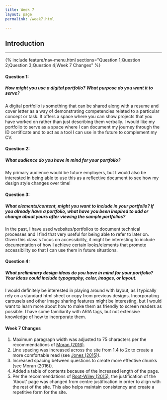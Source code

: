 ```yaml
---
title: Week 7
layout: page
permalink: /week7.html

---
```


## Introduction

---
{% include feature/nav-menu.html sections="Question 1;Question 2;Question 3;Question 4;Week 7 Changes" %}

#### Question 1:
##### How might you use a digital portfolio? What purpose do you want it to serve?

A digital portfolio is something that can be shared along with a resume and cover letter as a way of demonstrating
 competencies related to a particular concept or task. It offers a space where you can show projects that you have
 worked on rather than just describing them verbally. I would like my portfolio to serve as a space where I can document
 my journey through the ID certificate and to act as a tool I can use in the future to complement my CV.



#### Question 2:
##### What audience do you have in mind for your portfolio?
My primary audience would be future employers, but I would also be interested in being able to use this as a reflective
document to see how my design style changes over time!



#### Question 3:
##### What elements/content, might you want to include in your portfolio? If you already have a portfolio, what have you been inspired to add or change about yours after viewing the sample portfolios?
      
In the past, I have used websites/portfolios to document technical processes and I find that very useful for being able to
refer to later on. Given this class's focus on accessibility, it might be interesting to include documentation of how I
achieve certain looks/elements that promote accessibility so that I can use them in future situations.



#### Question 4:
##### What preliminary design ideas do you have in mind for your portfolio? Your ideas could include typography, color, images, or layout.
I would definitely be interested in playing around with layout, as I typically rely on a standard html sheet or copy from
previous designs. Incorporating carousels and other image sharing features might be interesting, but I would want to
learn more about how to make them as friendly to screen readers as possible. I have some familiarity with ARIA tags,
but not extensive knowledge of how to incorporate them.

#### Week 7 Changes

1. Maximum paragraph width was adjusted to 75 characters per the recommendations of <a href="https://www.nngroup.com/articles/chunking/">Moran (2016)</a>.
2. Line spacing was increased across the site from 1.4 to 2x to create a more comfortable read (see <a href="https://www.invisionapp.com/inside-design/typography-tips/">Jones (2015)</a>).
3. Increased spacing between questions to create more effective chunks (see Moran (2016)).
4. Added a table of contents because of the increased length of the page.
5. Per the recommendations of <a href="https://mrwweb.com/no-justification-dont-use-right-center-and-full-justification-on-the-web/">Root-Wiley (2015)</a>, the justification of the 'About' page was changed from centre justification in order to align with the rest of the site. This also helps maintain consistency and create a repetitive form for the site.
